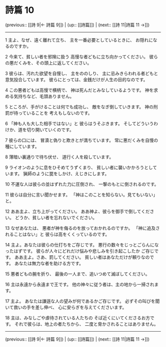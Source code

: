 # 詩篇 10

(previous:: [[詩 9|← 詩篇 9]]) | (up:: [[詩篇]]) | (next:: [[詩 11|詩篇 11 →]])

***


1 主よ、なぜ、遠く離れて立ち、 主を一番必要としているときに、 お隠れになるのですか。 

2 今来て、貧しい者を邪険に扱う 高慢な者どもに立ち向かってください。 彼らの悪だくみを、その頭上に返してください。 

3 彼らは、汚れた欲望を自慢し、 主をののしり、 主に忌みきらわれる者どもと意気投合しています。 彼らにとっては、金銭だけが人生の目的なのです。 

4 この悪者どもは高慢で横柄で、 神は死んだとみなしているようです。 神を求める気持ちなど、毛頭ありません。 

5 ところが、手がけることは何でも成功し、 敵をなぎ倒していきます。 神の刑罰が待っていることを 考えもしないのです。 

6 「神も人も大した相手ではない」と 彼らはうそぶきます。 そしてどういうわけか、道を切り開いていくのです。 

7 彼らの口には、 冒瀆と偽りと欺きとが満ちています。 常に悪だくみを自慢の種にしています。 

8 薄暗い裏通りで待ち伏せ、 道行く人を殺しています。 

9 ライオンのように息をひそめてうずくまり、 貧しい者に襲いかかろうとしています。 猟師のように罠をしかけ、えじきにします。 

10 不運な人は彼らの並はずれた力に圧倒され、 一撃のもとに倒されるのです。 

11 彼らは自分に言い聞かせます。 「神はこのことを知らない。見てもいない」と。 

12 ああ主よ、立ち上がってください。 ああ神よ、彼らを御手で倒してください。 どうか、貧しい者を忘れないでください。 

13 なぜあなたは、 悪者が神を侮るのを放っておかれるのですか。 「神に追及されることはない」と 彼らは高をくくっているのです。 

14 主よ。あなたは彼らの仕打ちをご存じです。 悪行の数々をじっとごらんになったはずです。 彼らが人々にどれだけ悩みや悲しみを引き起こしたか ご存じです。 ああ主よ。さあ、罰してください。 貧しい者はあなただけが頼りなのです。 あなたは無力な者を助ける方です。 

15 悪者どもの腕を折り、 最後の一人まで、追いつめて滅ぼしてください。 

16 主は永遠から永遠まで王です。 他の神々に従う者は、主の地から一掃されます。 

17 主よ。 あなたは謙遜な人の望みが何であるかご存じです。 必ずその叫びを聞いて救いの手を差し伸べ、 心に安らぎを与えてくださいます。 

18 主は、みなしごや虐待されている人たちの そば近くにいてくださるお方です。 それで彼らは、地上の者たちから、 二度と脅かされることはありません。

***

(previous:: [[詩 9|← 詩篇 9]]) | (up:: [[詩篇]]) | (next:: [[詩 11|詩篇 11 →]])
